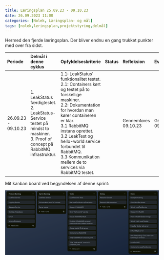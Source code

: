 ```yaml
---
title: Læringsplan 25.09.23 - 09.10.23
date: 26.09.2023 11:00
categories: [Nolek, Læringsplan- og mål]
tags: [nolek,læringsplan,projektstyring,delmål]
---
```

Hermed den fjerde læringsplan. Der bliver endnu en gang trukket punkter med over fra sidst.


|  Periode              |  Delmål i denne cyklus                                                                                                                                                 |  Opfyldelseskriterie                                                                                                                                                                                                                                                                                                                                                                                                                                                                                                                                                                                             |  Status                                  |  Refleksion                                                                                                                                                                                    |  Evaluering                                                                                                                                                                                                                                    |
|:----------------------|:-----------------------------------------------------------------------------------------------------------------------------------------------------------------------|:-----------------------------------------------------------------------------------------------------------------------------------------------------------------------------------------------------------------------------------------------------------------------------------------------------------------------------------------------------------------------------------------------------------------------------------------------------------------------------------------------------------------------------------------------------------------------------------------------------------------|:-----------------------------------------|:-----------------------------------------------------------------------------------------------------------------------------------------------------------------------------------------------|:-----------------------------------------------------------------------------------------------------------------------------------------------------------------------------------------------------------------------------------------------|
|  26.09.23 - 09.10.23  | 1. LeakStatus færdigtestet.<br>2. LeakStatus-Service testet på<br> mindst to maskiner.<br>3. Proof of concept på RabbitMQ infrastruktur.                               |                                                                                                                                                                                                                                                                         1.1: LeakStatus' funktionalitet testet.<br>2.1: Containers kørt og testet på to forskellige maskiner.<br>2.2: Dokumentation for hvordan man kører containeren er klar.<br>3.1 RabbitMQ instans oprettet.<br>3.2 LeakTest og hello-world service forbundet til RabbitMQ.<br>3.3 Kommunikation mellem de to services via RabbitMQ testet.  |                                          | Gennemføres 09.10.23                                                                                                                                                                           | Gennemføres 09.10.23                                                                                                                                                                                                                           |  


Mit kanban board ved begyndelsen af denne sprint:

  <img src="/assets/images/kanban-2609.png" alt="Image should have been here.">

